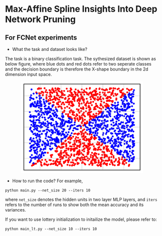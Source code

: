 # Max-Affine Spline Insights Into Deep Network Pruning

## For FCNet experiments

* What the task and dataset looks like?

The task is a binary classification task. The sythesized dataset is shown as below figure, where blue dots and red dots refer to two seperate classes and the decision boundary is therefore the X-shape boundary in the 2d dimension input space.

<!-- ![width=200pt](./gen_data.svg) -->
<p align="center">
<img src="./gen_data.svg" width="400">
</p>


* How to run the code? For example,

````shell
python main.py --net_size 20 --iters 10
````

where `net_size` denotes the hidden units in two layer MLP layers, and `iters` refers to the number of runs to show both the mean accuracy and its variances.

If you want to use lottery initialization to initailize the model, please refer to:

````shell
python main_lt.py --net_size 10 --iters 10
````